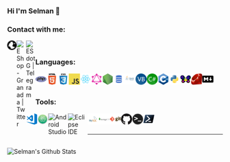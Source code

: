 ### Hi I'm Selman :wave:

### Contact with me:
[<img align="left" alt="El3vator Apps" width="22px" src="https://raw.githubusercontent.com/iconic/open-iconic/master/svg/globe.svg" />][website]
[<img align="left" alt="E Shop - Granada | Twitter" width="22px" src="https://cdn.jsdelivr.net/npm/simple-icons@v3/icons/twitter.svg" />][twitter]
[<img align="left" alt="ESdotG | Telegram" width="22px" src="https://cdn.jsdelivr.net/npm/simple-icons@v3.3.0/icons/telegram.svg" />][telegram]

<br />

### Languages:
<img align="left" alt="PHP" width="26px" src="https://raw.githubusercontent.com/github/explore/d6df80340ca325549dea46f61f4c92b4fc157ee3/topics/php/php.png" />
<img align="left" alt="HTML5" width="26px" src="https://raw.githubusercontent.com/github/explore/80688e429a7d4ef2fca1e82350fe8e3517d3494d/topics/html/html.png" />
<img align="left" alt="CSS3" width="26px" src="https://raw.githubusercontent.com/github/explore/80688e429a7d4ef2fca1e82350fe8e3517d3494d/topics/css/css.png" />
<img align="left" alt="JavaScript" width="26px" src="https://raw.githubusercontent.com/github/explore/80688e429a7d4ef2fca1e82350fe8e3517d3494d/topics/javascript/javascript.png" />
<img align="left" alt="React" width="26px" src="https://raw.githubusercontent.com/github/explore/80688e429a7d4ef2fca1e82350fe8e3517d3494d/topics/react/react.png" />
<img align="left" alt="GraphQL" width="26px" src="https://raw.githubusercontent.com/github/explore/80688e429a7d4ef2fca1e82350fe8e3517d3494d/topics/graphql/graphql.png" />
<img align="left" alt="Node.js" width="26px" src="https://raw.githubusercontent.com/github/explore/80688e429a7d4ef2fca1e82350fe8e3517d3494d/topics/nodejs/nodejs.png" />
<img align="left" alt="SQL" width="26px" src="https://raw.githubusercontent.com/github/explore/80688e429a7d4ef2fca1e82350fe8e3517d3494d/topics/sql/sql.png" />
<img align="left" alt="Java" width="26px" src="https://raw.githubusercontent.com/github/explore/d6df80340ca325549dea46f61f4c92b4fc157ee3/topics/java/java.png" />
<img align="left" alt="VB.NET" width="26px" src="https://raw.githubusercontent.com/github/explore/d6df80340ca325549dea46f61f4c92b4fc157ee3/topics/visual-basic/visual-basic.png" />
<img align="left" alt="C#" width="26px" src="https://raw.githubusercontent.com/github/explore/d6df80340ca325549dea46f61f4c92b4fc157ee3/topics/csharp/csharp.png" />
<img align="left" alt="C++" width="26px" src="https://raw.githubusercontent.com/github/explore/d6df80340ca325549dea46f61f4c92b4fc157ee3/topics/cpp/cpp.png" />
<img align="left" alt="Python" width="26px" src="https://raw.githubusercontent.com/github/explore/d6df80340ca325549dea46f61f4c92b4fc157ee3/topics/python/python.png" />
<img align="left" alt="Perl 6" width="26px" src="https://raw.githubusercontent.com/github/explore/d6df80340ca325549dea46f61f4c92b4fc157ee3/topics/perl6/perl6.png" />
<img align="left" alt="Ruby" width="26px" src="https://raw.githubusercontent.com/github/explore/d6df80340ca325549dea46f61f4c92b4fc157ee3/topics/ruby/ruby.png" />
<img align="left" alt="Markdown" width="26px" src="https://raw.githubusercontent.com/github/explore/d6df80340ca325549dea46f61f4c92b4fc157ee3/topics/markdown/markdown.png" />

<br /><br />

### Tools:
<img align="left" alt="Visual Studio Code" width="26px" src="https://raw.githubusercontent.com/github/explore/80688e429a7d4ef2fca1e82350fe8e3517d3494d/topics/visual-studio-code/visual-studio-code.png" />
<img align="left" alt="Atom" width="26px" src="https://raw.githubusercontent.com/github/explore/d6df80340ca325549dea46f61f4c92b4fc157ee3/topics/atom/atom.png" />
<img align="left" alt="Android Studio" width="46px" src="https://upload.wikimedia.org/wikipedia/commons/9/92/Android_Studio_Trademark.svg" />
<img align="left" alt="Eclipse IDE" width="46px" src="https://www.eclipse.org/org/artwork/images/logo-800x188.png" />
<img align="left" alt="MySQL" width="26px" src="https://raw.githubusercontent.com/github/explore/80688e429a7d4ef2fca1e82350fe8e3517d3494d/topics/mysql/mysql.png" />
<img align="left" alt="MongoDB" width="26px" src="https://raw.githubusercontent.com/github/explore/80688e429a7d4ef2fca1e82350fe8e3517d3494d/topics/mongodb/mongodb.png" />
<img align="left" alt="Git" width="26px" src="https://raw.githubusercontent.com/github/explore/80688e429a7d4ef2fca1e82350fe8e3517d3494d/topics/git/git.png" />
<img align="left" alt="GitHub" width="26px" src="https://raw.githubusercontent.com/github/explore/78df643247d429f6cc873026c0622819ad797942/topics/github/github.png" />
<img align="left" alt="Linux Terminal" width="26px" src="https://raw.githubusercontent.com/github/explore/80688e429a7d4ef2fca1e82350fe8e3517d3494d/topics/terminal/terminal.png" />
<img align="left" alt="Power Shell" width="26px" src="https://raw.githubusercontent.com/github/explore/d6df80340ca325549dea46f61f4c92b4fc157ee3/topics/powershell/powershell.png" />

<br />
<br />

---

<br />

<img align="left" alt="Selman's Github Stats" src="https://github-readme-stats.vercel.app/api?username=selmansem&show_icons=true&hide_border=true" />

[website]: https://el3vator.com
[twitter]: https://twitter.com/eshop_grx
[telegram]: https://t.me/es_grx
